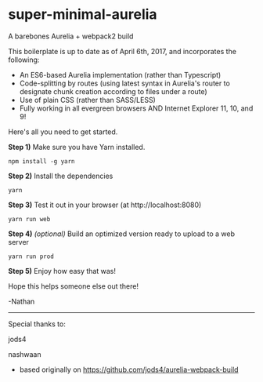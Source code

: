 # super-minimal-aurelia
A barebones Aurelia + webpack2 build

This boilerplate is up to date as of April 6th, 2017, and incorporates the following:

* An ES6-based Aurelia implementation (rather than Typescript)
* Code-splitting by routes (using latest syntax in Aurelia's router to designate chunk creation according to files under a route)
* Use of plain CSS (rather than SASS/LESS)
* Fully working in all evergreen browsers AND Internet Explorer 11, 10, and 9!

Here's all you need to get started. 

**Step 1)** Make sure you have Yarn installed.

`npm install -g yarn`

**Step 2)** Install the dependencies

`yarn`

**Step 3)** Test it out in your browser (at http://localhost:8080)

`yarn run web`

**Step 4)** _(optional)_ Build an optimized version ready to upload to a web server

`yarn run prod`

**Step 5)** Enjoy how easy that was!

Hope this helps someone else out there!

-Nathan

--------------------------------------------------------------------

Special thanks to:

jods4

nashwaan

- based originally on https://github.com/jods4/aurelia-webpack-build
